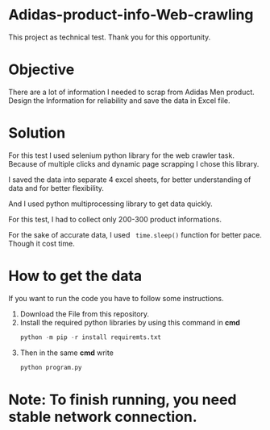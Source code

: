 # Adidas-product-info-Web-crawling 

This project as technical test. Thank you for this opportunity.


# Objective 
There are a lot of information I needed to scrap from Adidas Men product. Design the Information for reliability and save the data in Excel file.

# Solution
For this test I used selenium python library for the web crawler task. Because of multiple clicks and dynamic page scrapping I chose this library.

I saved the data into separate 4 excel sheets, for better understanding of data and for better flexibility.

And I used python multiprocessing library to get data quickly.

For this test, I had to collect only 200-300 product informations. 

For the sake of accurate data, I used ``` time.sleep()``` function for better pace. Though it cost time.


# How to get the data
If you want to run the code you have to follow some instructions.

1. Download the File from this repository.
2. Install the required python libraries by using this command in **cmd**
   ```python
   python -m pip -r install requiremts.txt
   ```
3. Then in the same **cmd** write
   ```python
   python program.py
   ```

# Note: To finish running, you need stable network connection.

